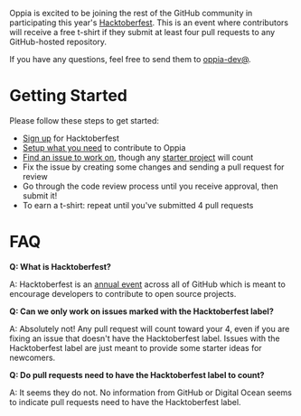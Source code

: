 Oppia is excited to be joining the rest of the GitHub community in participating this year's [Hacktoberfest](https://hacktoberfest.digitalocean.com/). This is an event where contributors will receive a free t-shirt if they submit at least four pull requests to any GitHub-hosted repository.

If you have any questions, feel free to send them to [oppia-dev@](https://groups.google.com/forum/?fromgroups#!forum/oppia-dev).

# Getting Started
Please follow these steps to get started:

* [Sign up](https://hacktoberfest.digitalocean.com/sign_up/register) for Hacktoberfest
* [Setup what you need](https://github.com/oppia/oppia/wiki/Contributing-code-to-Oppia#setting-things-up) to contribute to Oppia
* [Find an issue to work on](https://github.com/oppia/oppia/issues?q=is%3Aopen+is%3Aissue+label%3AHacktoberfest+no%3Aassignee), though any [starter project](https://github.com/oppia/oppia/issues?q=is%3Aopen+is%3Aissue+no%3Aassignee+label%3A%22starter+project%22) will count
* Fix the issue by creating some changes and sending a pull request for review
* Go through the code review process until you receive approval, then submit it!
* To earn a t-shirt: repeat until you've submitted 4 pull requests

# FAQ
**Q: What is Hacktoberfest?**

A: Hacktoberfest is an [annual event](https://github.com/blog/2260-hacktoberfest-is-back) across all of GitHub which is meant to encourage developers to contribute to open source projects.

**Q: Can we only work on issues marked with the Hacktoberfest label?**

A: Absolutely not! Any pull request will count toward your 4, even if you are fixing an issue that doesn't have the Hacktoberfest label. Issues with the Hacktoberfest label are just meant to provide some starter ideas for newcomers.

**Q: Do pull requests need to have the Hacktoberfest label to count?**

A: It seems they do not. No information from GitHub or Digital Ocean seems to indicate pull requests need to have the Hacktoberfest label.